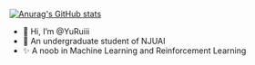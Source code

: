 [![Anurag's GitHub stats](https://github-readme-stats.vercel.app/api?username=YuRuiii)](https://github.com/anuraghazra/github-readme-stats)

- 👋 Hi, I’m @YuRuiii
- 🌱 An undergraduate student of NJUAI
- ✨ A noob in Machine Learning and Reinforcement Learning

<!---
YuRuiii/YuRuiii is a ✨ special ✨ repository because its `README.md` (this file) appears on your GitHub profile.
You can click the Preview link to take a look at your changes.
--->
